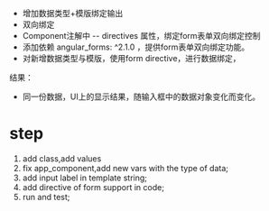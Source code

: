 * 增加数据类型+模版绑定输出
* 双向绑定
* Component注解中 -- directives 属性，绑定form表单双向绑定控制
* 添加依赖 angular_forms: ^2.1.0 ，提供form表单双向绑定功能。
* 对新增数据类型与模版，使用form directive，进行数据绑定，

结果：
* 同一份数据，UI上的显示结果，随输入框中的数据对象变化而变化。

# step
1. add class,add values
2. fix app_component,add new vars with the type of data;
3. add input label in template string;
4. add directive of form support in code;
5. run and test;